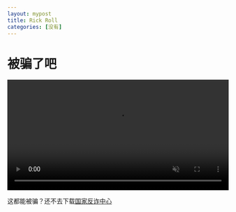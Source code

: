 ```yaml
---
layout: mypost
title: Rick Roll
categories: [没有]
---
```

# 被骗了吧
<video src="https://vdse.bdstatic.com//192d9a98d782d9c74c96f09db9378d93.mp4" width="100%" autoplay controls muted>
  尝试行骗，但是失败了
</video>

这都能被骗？还不去下载[国家反诈中心](https://5years.25-rain01.top/demo.mp4)
